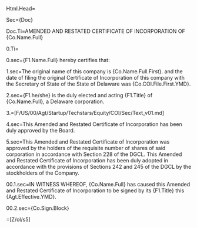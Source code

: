Html.Head=<style>ol {list-style-type: decimal;} ol ol {list-style-type: upper-roman;} ol ol ol {list-style-type: upper-alpha;} ol ol ol ol {list-style-type: decimal;} ol ol ol ol ol {list-style-type: lower-alpha;} ol ol ol ol ol ol {list-style-type: lower-roman;} ol ol ol ol ol ol ol {list-style-type: upper-alpha;} ol ol ol ol ol ol ol ol {list-style-type: decimal;}</style>

Sec={Doc}

Doc.Ti=AMENDED AND RESTATED CERTIFICATE OF INCORPORATION OF {Co.Name.Full}

0.Ti=</i>

0.sec={F1.Name.Full} hereby certifies that:

1.sec=The original name of this company is {Co.Name.Full.First}. and the date of filing the original Certificate of Incorporation of this company with the Secretary of State of the State of Delaware was {Co.COI.File.First.YMD}.

2.sec={F1.he/she} is the duly elected and acting {F1.Title} of {Co.Name.Full}, a Delaware corporation.

3.=[F/US/00/Agt/Startup/Techstars/Equity/COI/Sec/Text_v01.md]

4.sec=This Amended and Restated Certificate of Incorporation has been duly approved by the Board.

5.sec=This Amended and Restated Certificate of Incorporation was approved by the holders of the requisite number of shares of said corporation in accordance with Section 228 of the DGCL.  This Amended and Restated Certificate of Incorporation has been duly adopted in accordance with the provisions of Sections 242 and 245 of the DGCL by the stockholders of the Company.
 
00.1.sec=IN WITNESS WHEREOF, {Co.Name.Full} has caused this Amended and Restated Certificate of Incorporation to be signed by its {F1.Title} this {Agt.Effective.YMD}.

00.2.sec={Co.Sign.Block}

=[Z/ol/s5]
